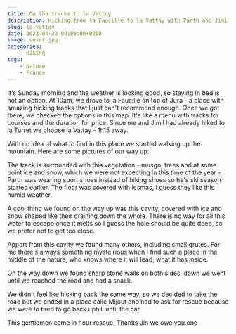 ```yaml
---
title: On the tracks to la Vattay
description: Hicking from la Faucille to la Vattay with Parth and Jimil
slug: la-vattay
date: 2023-04-30 00:00:00+0000
image: cover.jpg
categories:
    - Hiking
tags:
    - Nature
    - France
---
```


It's Sunday morning and the weather is looking good, so staying in bed is not an option. At 10am, we drove to la Faucille on top of Jura - a place with amazing hicking tracks that I just can't recommend enough. Once we got there, we checked the options in this map. It's like a menu with tracks for courses and the duration for price. Since me and Jimil had already hiked to la Turret we choose la Vattay - 1h15 away.

With no idea of what to find in this place we started walking up the mountain. Here are some pictures of our way up:

The track is surrounded with this vegetation - musgo, trees and at some point ice and snow, which we were not expecting in this time of the year - Parth was wearing sport shoes instead of hiking shoes so he's ski season started earlier. The floor was covered with lesmas, I guess they like this humid weather.

A cool thing we found on the way up was this cavity, covered with ice and snow shaped like their draining down the whole. There is no way for all this water to escape once it melts so I guess the hole should be quite deep, so we prefer not to get too close.

Appart from this cavity we found many others, including small grutes. For me there's always something mysteirious when I find such a place in the middle of the nature, who knows where it will lead, what it has inside.

On the way down we found sharp stone walls on both sides, down we went until we reached the road and had a snack.

We didn't feel like hicking back the same way, so we decided to take the road but we ended in a place calle Mijout and had to ask for rescue because we were to tired to go back uphill until the car.

This gentlemen came in hour rescue, Thanks Jin we owe you one
